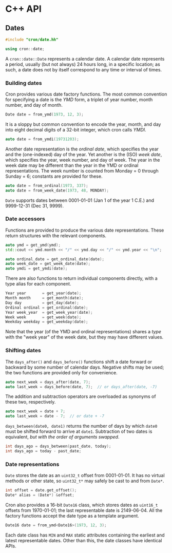 # C++ API

## Dates

```c++
#include "cron/date.hh"

using cron::date;
```

A `cron::date::Date` represents a calendar date.  A calendar date represents a period, usually (but not always) 24 hours long, in a specific location; as such, a date does not by itself correspond to any time or interval of times.

### Building dates

Cron provides various date factory functions. The most common convention for specifying a date is the _YMD_ form, a triplet of year number, month number, and day of month.  

```c++
Date date = from_ymd(1973, 12, 3);
```

It is a sloppy but common convention to encode the year, month, and day into eight decimal digits of a 32-bit integer, which cron calls _YMDI_.

```c++
auto date = from_ymdi(19731203);
```

Another date representation is the _ordinal date_, which specifies the year and the (one-indexed) day of the year.  Yet another is the (ISO) _week date_, which specifies the year, week number, and day of week.  The year in the week date may be different than the year in the YMD or ordinal representations.  The week number is counted from Monday = 0 through Sunday = 6; constants are provided for these.

```c++
auto date = from_ordinal(1973, 337);
auto date = from_week_date(1973, 48, MONDAY);
```

`Date` supports dates between 0001-01-01 (Jan 1 of the year 1 C.E.) and 9999-12-31 (Dec 31, 9999).

### Date accessors

Functions are provided to produce the various date representations.  These return structures with the relevant components.

```c++
auto ymd = get_ymd(ymd);
std::cout << ymd.month << "/" << ymd.day << "/" << ymd.year << "\n";

auto ordinal_date = get_ordinal_date(date);
auto week_date = get_week_date(date);
auto ymdi = get_ymdi(date);
```

There are also functions to return individual components directly, with a type alias for each component.

```c++
Year year       = get_year(date);
Month month     = get_month(date);
Day day         = get_day(date);
Ordinal ordinal = get_ordinal(date);
Year week_year  = get_week_year(date);
Week week       = get_week(date);
Weekday weekday = get_weekday(date);
```

Note that the year (of the YMD and ordinal representations) shares a _type_ with the "week year" of the week date, but they may have different values.


### Shifting dates

The `days_after()` and `days_before()` functions shift a date forward or backward by some number of calendar days.  Negative shifts may be used; the two functions are provided only for convenience.

```c++
auto next_week = days_after(date, 7);
auto last_week = days_before(date, 7);  // or days_after(date, -7)
```

The addition and subtraction operators are overloaded as synonyms of these two, respectively.

```c++
auto next_week = date + 7;
auto last_week = date - 7;  // or date + -7
```

`days_between(date0, date1)` returns the number of days by which `date0` must be shifted forward to arrive at `date1`.  Subtraction of two dates is equivalent, _but with the order of arguments swapped_.

```c++
int days_ago = days_between(past_date, today);
int days_ago = today - past_date;
```


### Date representations

`Date` stores the date as an `uint32_t` offset from 0001-01-01.  It has no virtual methods or other state, so `uint32_t*` may safely be cast to and from `Date*`.

```c++
int offset = date.get_offset();
Date* alias = (Date*) &offset;
```

Cron also provides a 16-bit `Date16` class, which stores dates as `uint16_t` offsets from 1970-01-01; the last representable date is 2149-06-04.  All the factory functions accept the date type as a template argument.

```c++
Date16 date = from_ymd<Date16>(1973, 12, 3);
```

Each date class has `MIN` and `MAX` static attributes containing the earliest and latest representable dates.  Other than this, the date classes have identical APIs.

